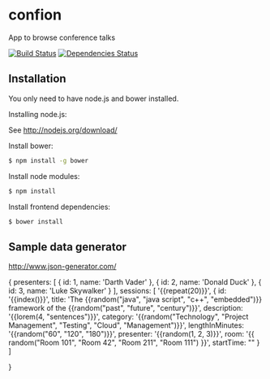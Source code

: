 # confion
App to browse conference talks

[![Build Status](https://travis-ci.org/webplatformz/confion.svg?branch=master)](https://travis-ci.org/webplatformz/confion)
[![Dependencies Status](https://david-dm.org/webplatformz/confion.png)](https://david-dm.org/webplatformz/confion)

## Installation
You only need to have node.js and bower installed. 

Installing node.js: 

See http://nodejs.org/download/


Install bower: 
```sh
$ npm install -g bower
```
Install node modules:
```sh
$ npm install
```

Install frontend dependencies: 
```sh
$ bower install
```


## Sample data generator
http://www.json-generator.com/

            
{  presenters: 
  [
    {
      id: 1,
    name: 'Darth Vader'
    },
    {
      id: 2,
    name: 'Donald Duck'
    },
        {
          id: 3,
    name: 'Luke Skywalker'
    }
  ],
  sessions:
  [
    '{{repeat(20)}}',
    {
      id: '{{index()}}',
      title: 'The {{random("java", "java script", "c++", "embedded")}} framework of the {{random("past", "future", "century")}}',
      description: '{{lorem(4, "sentences")}}',
      category: '{{random("Technology", "Project Management", "Testing", "Cloud", "Management")}}',
      lengthInMinutes: '{{random("60", "120", "180")}}',
      presenter: '{{random(1, 2, 3)}}',
      room: '{{ random("Room 101", "Room 42", "Room 211", "Room 111") }}',
      startTime: ""
    }
  ]

}
